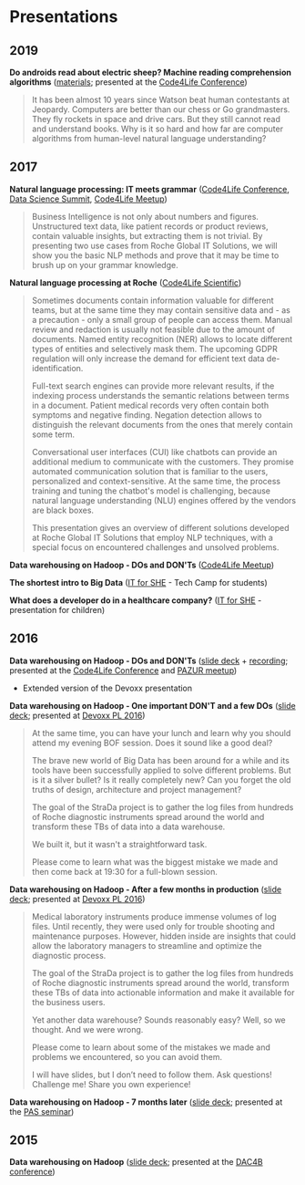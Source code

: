 # Presentations

## 2019

**Do androids read about electric sheep? Machine reading comprehension algorithms** ([materials](https://gist.github.com/grzenkom/e54f96f8fb25ea6a58fd0eb0c5b2fb68); presented at the [Code4Life Conference](https://code4life.pl/pages/conferences?id=35))

> It has been almost 10 years since Watson beat human contestants at Jeopardy. Computers are better than our chess or Go grandmasters. They fly rockets in space and drive cars. But they still cannot read and understand books. Why is it so hard and how far are computer algorithms from human-level natural language understanding?

## 2017

**Natural language processing: IT meets grammar** ([Code4Life Conference](http://code4life.pl/conference/start), [Data Science Summit](http://dssconf.pl/), [Code4Life Meetup](http://code4life.pl/meetups/start))

> Business Intelligence is not only about numbers and figures. Unstructured text data, like patient records or product reviews, contain valuable insights, but extracting them is not trivial. By presenting two use cases from Roche Global IT Solutions, we will show you the basic NLP methods and prove that it may be time to brush up on your grammar knowledge.

**Natural language processing at Roche** ([Code4Life Scientific](http://scientific.code4life.pl/))

> Sometimes documents contain information valuable for different teams, but at the same time they may contain sensitive data and - as a precaution - only a small group of people can access them. Manual review and redaction is usually not feasible due to the amount of documents. Named entity recognition (NER) allows to locate different types of entities and selectively mask them. The upcoming GDPR regulation will only increase the demand for efficient text data de-identification.
> 
> Full-text search engines can provide more relevant results, if the indexing process understands the semantic relations between terms in a document. Patient medical records very often contain both symptoms and negative finding. Negation detection allows to distinguish the relevant documents from the ones that merely contain some term.
> 
> Conversational user interfaces (CUI) like chatbots can provide an additional medium to communicate with the customers. They promise automated communication solution that is familiar to the users, personalized and context-sensitive. At the same time, the process training and tuning the chatbot's model is challenging, because natural language understanding (NLU) engines offered by the vendors are black boxes.
> 
> This presentation gives an overview of different solutions developed at Roche Global IT Solutions that employ NLP techniques, with a special focus on encountered challenges and unsolved problems.


**Data warehousing on Hadoop - DOs and DON'Ts** ([Code4Life Meetup](http://code4life.pl/meetups/start))

**The shortest intro to Big Data** ([IT for SHE](http://www.itforshe.pl/en/) - Tech Camp for students)  

**What does a developer do in a healthcare company?** ([IT for SHE](http://www.itforshe.pl/en/) - presentation for children)  

## 2016

**Data warehousing on Hadoop - DOs and DON'Ts** ([slide deck](http://go.roche.com/dwh-pazur) + [recording](https://players.brightcove.net/74068454001/41tMlekKl_default/index.html?videoId=5219169721001); presented at the [Code4Life Conference](http://code4life.pl/conference/recordings) and [PAZUR meetup](http://www.meetup.com/Poznan-R-User-Group-PAZUR/events/234115285/))

 - Extended version of the Devoxx presentation

**Data warehousing on Hadoop - One important DON'T and a few DOs** ([slide deck](http://go.roche.com/dwh-quickie); presented at [Devoxx PL 2016](http://cfp.2016.devoxx.pl/2016/speaker/marek_grzenkowicz.html))

> At the same time, you can have your lunch and learn why you should attend my evening BOF session. Does it sound like a good deal?
>
> The brave new world of Big Data has been around for a while and its tools have been successfully applied to solve different problems. But is it a silver bullet? Is it really completely new? Can you forget the old truths of design, architecture and project management?
>
> The goal of the StraDa project is to gather the log files from hundreds of Roche diagnostic instruments spread around the world and transform these TBs of data into a data warehouse.
>
> We built it, but it wasn't a straightforward task.
>
> Please come to learn what was the biggest mistake we made and then come back at 19:30 for a full-blown session.

**Data warehousing on Hadoop - After a few months in production** ([slide deck](http://go.roche.com/dwh-bof); presented at [Devoxx PL 2016](http://cfp.devoxx.pl/2016/speaker/marek_grzenkowicz))

> Medical laboratory instruments produce immense volumes of log files. Until recently, they were used only for trouble shooting and maintenance purposes. However, hidden inside are insights that could allow the laboratory managers to streamline and optimize the diagnostic process.
>
> The goal of the StraDa project is to gather the log files from hundreds of Roche diagnostic instruments spread around the world, transform these TBs of data into actionable information and make it available for the business users.
>
> Yet another data warehouse? Sounds reasonably easy? Well, so we thought. And we were wrong.
>
> Please come to learn about some of the mistakes we made and problems we encountered, so you can avoid them.
>
> I will have slides, but I don’t need to follow them. Ask questions! Challenge me! Share you own experience!

**Data warehousing on Hadoop - 7 months later** ([slide deck](http://www.cs.put.poznan.pl/events/2016-04-SeminPAN/MGrzenkowicz.pdf); presented at the [PAS seminar](http://www.cs.put.poznan.pl/events/PAS-seminar-pl.html))

## 2015

**Data warehousing on Hadoop** ([slide deck](http://www.cs.put.poznan.pl/events/Roche-DW-Hadoop.pdf); presented at the [DAC4B conference](http://www.cs.put.poznan.pl/events/DAC4B.html))
